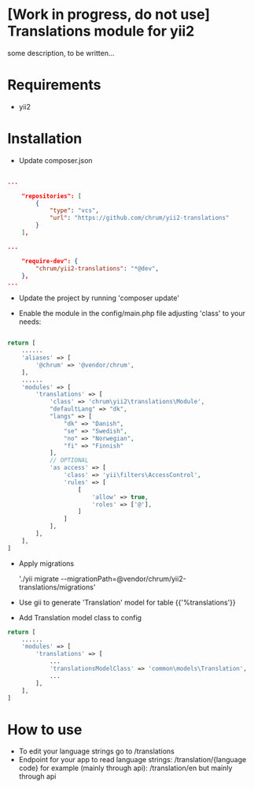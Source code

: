 [Work in progress, do not use]
Translations module for yii2
==========

some description, to be written...

# Requirements
- yii2

# Installation
* Update composer.json

~~~json

...

    "repositories": [
        {
            "type": "vcs",
            "url": "https://github.com/chrum/yii2-translations"
        }
    ],

...

    "require-dev": {
        "chrum/yii2-translations": "*@dev",
    },
...

~~~

* Update the project by running 'composer update'

* Enable the module in the config/main.php file adjusting 'class' to your needs:

~~~php

return [
    ......
    'aliases' => [
        '@chrum' => '@vendor/chrum',
    ],
    ......
    'modules' => [
        'translations' => [
            'class' => 'chrum\yii2\translations\Module',
            "defaultLang" => "dk",
            "langs" => [
                "dk" => "Danish",
                "se" => "Swedish",
                "no" => "Norwegian",
                "fi" => "Finnish"
            ],
            // OPTIONAL
            'as access' => [
                'class' => 'yii\filters\AccessControl',
                'rules' => [
                    [
                        'allow' => true,
                        'roles' => ['@'],
                    ]
                ]
            ],
        ],
    ],
]

~~~

* Apply migrations

    './yii migrate --migrationPath=@vendor/chrum/yii2-translations/migrations'
* Use gii to generate 'Translation' model for table {{'%translations'}}
* Add Translation model class to config

~~~php
return [
    ......
    'modules' => [
        'translations' => [
            ...
            'translationsModelClass' => 'common\models\Translation',
            ...
        ],
    ],
]
~~~

# How to use
* To edit your language strings go to
    /translations
* Endpoint for your app to read language strings:
    /translation/{language code}
for example (mainly through api):
    /translation/en
but mainly through api
    
    
